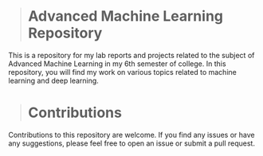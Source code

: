> # Advanced Machine Learning Repository
This is a repository for my lab reports and projects related to the subject of Advanced Machine Learning in my 6th semester of college. 
In this repository, you will find my work on various topics related to machine learning and deep learning.

> # Contributions
Contributions to this repository are welcome. If you find any issues or have any suggestions, please feel free to open an issue or submit a pull request.
